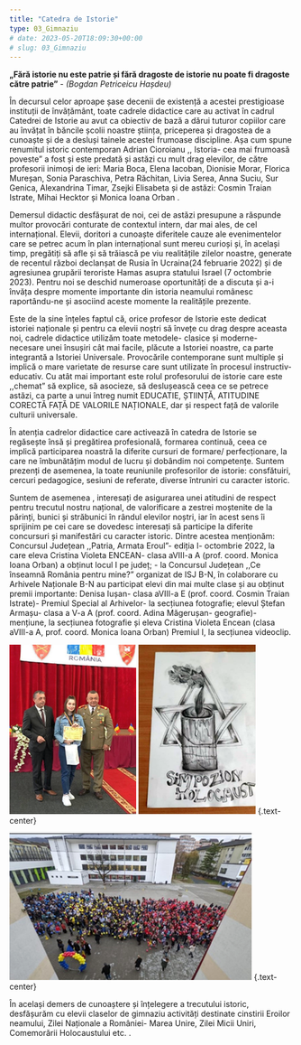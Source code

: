 ```yaml
---
title: "Catedra de Istorie"  
type: 03_Gimnaziu
# date: 2023-05-20T18:09:30+00:00
# slug: 03_Gimnaziu
---
```


**„Fără istorie nu este patrie și fără dragoste de istorie nu poate fi dragoste către patrie”** - *(Bogdan Petriceicu Hașdeu)*

În decursul celor aproape șase decenii de existență a acestei prestigioase instituții de învățământ, toate cadrele didactice care au activat în cadrul Catedrei de Istorie au avut ca obiectiv de bază a dărui tuturor copiilor care au învățat în băncile școlii noastre știința, priceperea și dragostea de a cunoaște și de a desluși tainele acestei frumoase discipline. Așa cum spune renumitul istoric contemporan Adrian Cioroianu ,, Istoria- cea mai frumoasă poveste” a fost și este predată și astăzi cu mult drag elevilor, de către profesorii inimoși de ieri:
Maria Boca, Elena Iacoban, Dionisie Morar, Florica Mureșan, Sonia Paraschiva, Petra Răchitan,  Livia Serea, Anna Suciu, Sur Genica, Alexandrina Timar, Zsejki Elisabeta și de astăzi: Cosmin Traian Istrate, Mihai Hecktor și Monica Ioana Orban .

Demersul didactic desfășurat de noi, cei de astăzi presupune a răspunde multor provocări conturate de contextul intern, dar mai ales, de cel internațional. Elevii, doritori a cunoaște diferitele cauze ale evenimentelor care se petrec acum în plan internațional sunt mereu curioși și, în același timp, pregătiți să afle și să trăiască pe viu realitățile zilelor noastre, generate de recentul război declanșat de Rusia în Ucraina(24 februarie 2022) și de agresiunea grupării teroriste Hamas asupra statului Israel (7 octombrie 2023). Pentru noi se deschid numeroase oportunități de a discuta și a-i învăța despre momente importante din istoria neamului românesc raportându-ne și asociind aceste momente la realitățile prezente.

Este de la sine înțeles faptul că, orice profesor de Istorie este dedicat istoriei naționale și pentru ca elevii noștri să învețe cu drag despre aceasta noi, cadrele didactice utilizăm toate metodele- clasice și moderne- necesare unei însușiri cât mai facile, plăcute a Istoriei noastre, ca parte integrantă a Istoriei Universale. Provocările contemporane sunt multiple și implică o mare  varietate  de resurse care sunt utilizate în procesul instructiv- educativ. Cu atât mai important este rolul profesorului de istorie care este ,,chemat” să explice, să asocieze, să deslușească ceea ce se petrece astăzi, ca parte a unui întreg numit EDUCATIE, ȘTIINȚĂ, ATITUDINE CORECTĂ FAȚĂ DE VALORILE NAȚIONALE, dar și respect față de valorile culturii universale.

În atenția cadrelor didactice care activează în catedra de Istorie se regăsește însă și pregătirea profesională, formarea continuă, ceea ce implică participarea noastră la diferite cursuri de formare/ perfecționare, la care ne îmbunătățim modul de lucru și dobândim noi competențe. Suntem prezenți de asemenea, la  toate reuniunile profesorilor de istorie: consfătuiri, cercuri pedagogice, sesiuni de referate, diverse întruniri cu caracter istoric.

Suntem de asemenea , interesați de asigurarea unei atitudini de respect pentru trecutul nostru național, de valorificare a zestrei moștenite de la părinți,  bunici și străbunici în rândul elevilor noștri, iar în acest sens îi sprijinim pe cei care se dovedesc interesați să participe la diferite concursuri și manifestări cu caracter istoric. Dintre acestea menționăm: Concursul Județean ,,Patria, Armata Eroul”- ediția I- octombrie 2022, la care eleva Cristina Violeta ENCEAN- clasa aVIII-a A (prof. coord. Monica Ioana Orban) a obținut locul I pe județ; -  la Concursul Județean ,,Ce înseamnă România pentru mine?” organizat de ISJ B-N, în colaborare cu Arhivele Naționale B-N  au participat elevi din mai multe clase și au obținut premii importante: Denisa Iușan- clasa aVIII-a E (prof. coord. Cosmin Traian Istrate)- Premiul Special al Arhivelor- la secțiunea fotografie; elevul Ștefan Armașu- clasa a V-a A (prof. coord. Adina Măgerușan- geografie)- mențiune, la secțiunea fotografie și eleva Cristina Violeta Encean (clasa aVIII-a A, prof. coord. Monica Ioana Orban) Premiul I, la secțiunea videoclip.

![](ist1.png) ![](ist2.png) 
{.text-center}

![](ist3.png)
{.text-center}

În același demers de cunoaștere și înțelegere a trecutului istoric, desfășurăm cu elevii claselor de gimnaziu activități destinate cinstirii Eroilor neamului, Zilei Naționale a României- Marea Unire, Zilei Micii Uniri, Comemorării Holocaustului etc. . 
